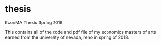 # thesis
EconMA Thesis Spring 2018

This contains all of the code and pdf file of my economics masters of arts earned from the university of nevada, reno in spring of 2018.
